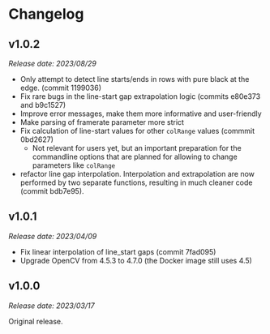 # Changelog

## v1.0.2

*Release date: 2023/08/29*

* Only attempt to detect line starts/ends in rows with pure black at the edge. (commit 1199036)
* Fix rare bugs in the line-start gap extrapolation logic (commits e80e373 and b9c1527)
* Improve error messages, make them more informative and user-friendly
* Make parsing of framerate parameter more strict
* Fix calculation of line-start values for other `colRange` values (commmit 0bd2627)
  * Not relevant for users yet, but an important preparation for the commandline options
    that are planned for allowing to change parameters like `colRange`
* refactor line gap interpolation. Interpolation and extrapolation are now performed by
  two separate functions, resulting in much cleaner code (commit bdb7e95).

## v1.0.1

*Release date: 2023/04/09*
 
* Fix linear interpolation of line_start gaps (commit 7fad095)
* Upgrade OpenCV from 4.5.3 to 4.7.0 (the Docker image still uses 4.5)

## v1.0.0

*Release date: 2023/03/17*

Original release.
